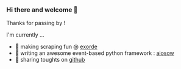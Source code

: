 ### Hi there and welcome 👋

Thanks for passing by ! 

I'm currently ...
- 🔭 making scraping fun @ [exorde](https://exorde.io/)
- 🌱 writing an awesome event-based python framework : [aiosow](https://exorde-labs.github.io/aiosow/aiosow.html)
- 💬 sharing toughts on [github](https://github.com/6r17/6r17/issues)

<!--
**6r17/6r17** is a ✨ _special_ ✨ repository because its `README.md` (this file) appears on your GitHub profile.

Here are some ideas to get you started:

- 🔭 I’m currently working on ...
- 🌱 I’m currently learning ...
- 👯 I’m looking to collaborate on ...
- 🤔 I’m looking for help with ...
- 💬 Ask me about ...
- 📫 How to reach me: ...
- 😄 Pronouns: ...
- ⚡ Fun fact: ...
-->

